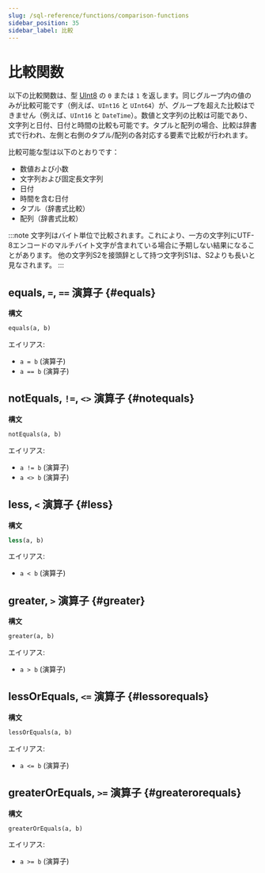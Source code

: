 ```yaml
---
slug: /sql-reference/functions/comparison-functions
sidebar_position: 35
sidebar_label: 比較
---
```


# 比較関数

以下の比較関数は、型 [UInt8](/sql-reference/data-types/int-uint) の `0` または `1` を返します。同じグループ内の値のみが比較可能です（例えば、`UInt16` と `UInt64`）が、グループを超えた比較はできません（例えば、`UInt16` と `DateTime`）。数値と文字列の比較は可能であり、文字列と日付、日付と時間の比較も可能です。タプルと配列の場合、比較は辞書式で行われ、左側と右側のタプル/配列の各対応する要素で比較が行われます。

比較可能な型は以下のとおりです：
- 数値および小数
- 文字列および固定長文字列
- 日付
- 時間を含む日付
- タプル（辞書式比較）
- 配列（辞書式比較）

:::note
文字列はバイト単位で比較されます。これにより、一方の文字列にUTF-8エンコードのマルチバイト文字が含まれている場合に予期しない結果になることがあります。
他の文字列S2を接頭辞として持つ文字列S1は、S2よりも長いと見なされます。
:::

## equals, `=`, `==` 演算子 {#equals}

**構文**

```sql
equals(a, b)
```

エイリアス:
- `a = b` (演算子)
- `a == b` (演算子)

## notEquals, `!=`, `<>` 演算子 {#notequals}

**構文**

```sql
notEquals(a, b)
```

エイリアス:
- `a != b` (演算子)
- `a <> b` (演算子)

## less, `<` 演算子 {#less}

**構文**

```sql
less(a, b)
```

エイリアス:
- `a < b` (演算子)

## greater, `>` 演算子 {#greater}

**構文**

```sql
greater(a, b)
```

エイリアス:
- `a > b` (演算子)

## lessOrEquals, `<=` 演算子 {#lessorequals}

**構文**

```sql
lessOrEquals(a, b)
```

エイリアス:
- `a <= b` (演算子)

## greaterOrEquals, `>=` 演算子 {#greaterorequals}

**構文**

```sql
greaterOrEquals(a, b)
```

エイリアス:
- `a >= b` (演算子)
